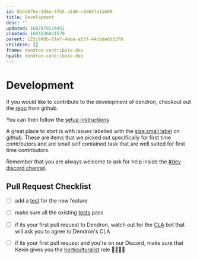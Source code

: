 ```yaml
---
id: 81da87be-2d4e-47b5-a1d6-c0d647e1ab00
title: Development
desc: ''
updated: 1607879214451
created: 1604236041570
parent: 125c990b-6fe7-4ada-a65f-44cbde8b33f0
children: []
fname: dendron.contribute.dev
hpath: dendron.contribute.dev
---
```

# Development

If you would like to contribute to the development of dendron, checkout out the [repo](https://github.com/dendronhq/dendron) from github.

You can then follow the [setup instructions ](64f0e2d5-2c83-43df-9144-40f2c68935aa#getting-started)

A great place to start is with issues labelled with the [size.small label](https://github.com/dendronhq/dendron/labels/size.small) on github. These are items that we picked out specifically for first time contributors and are small self contained task that are well suited for first time contributors.

Remember that you are always welcome to ask for help inside the [#dev discord channel](https://discord.gg/AE3NRw9).

## Pull Request Checklist

- [ ] add a [test](cb22bd36-d45a-4ffd-a31e-96c4b39cb7fb#writing-tests) for the new feature
- [ ] make sure all the existing [tests](cb22bd36-d45a-4ffd-a31e-96c4b39cb7fb#running-all-tests) pass
- [ ] if its your first pull request to Dendron, watch out for the [CLA](https://en.wikipedia.org/wiki/Contributor_License_Agreement) bot that will ask you to agree to Dendron's CLA
- [ ] if its your first pull request and you're on our Discord, make sure that Kevin gives you the [horticulturalist](7c00d606-7b75-4d28-b563-d75f33f8e0d7#horticulturalist) role  👨‍🌾👩‍🌾

